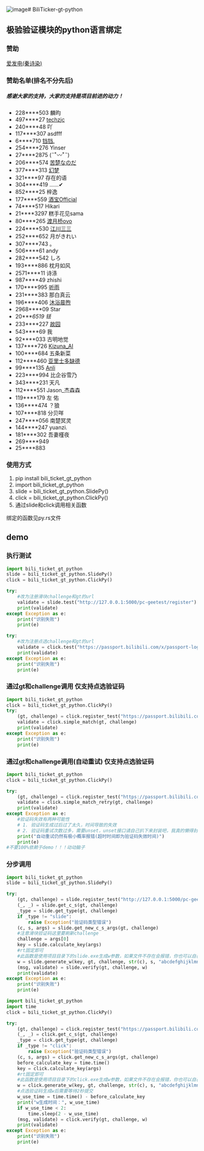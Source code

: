 ![image](https://github.com/Amorter/biliTicker_gt/assets/63935225/92f88dc6-545c-4b92-97eb-de8fa490ca14)# BiliTicker-gt-python
## 极验验证模块的python语言绑定

### 赞助
[爱发电(秦诗染)](https://afdian.net/a/amort)

### 赞助名单(排名不分先后)
##### 感谢大家的支持，大家的支持是项目前进的动力！

- 228****503  麟昀
- 497****27  [techzjc](https://github.com/g497813927)
- 240****48   吖
- 117****307  asdfff
- 6****710    [铛铛.](https://github.com/dangdangpi)
- 254****276   Yinser
- 27****2875   (˵¯͒〰¯͒˵)
- 206****574   [苦楚なのだ](https://github.com/wxt2333)
- 377****313   [幻梦](https://github.com/huanmeng-qwq)
- 321****97    存在的语
- 304****419   ......✔
- 852****25    梓逸
- 177****559   [酒宝Official](https://github.com/jiajiu123)
- 74****517    Hikari
- 21****3297  糕手花见sama
- 80****265   [渡月桥ovo](https://github.com/duyueovo)
- 224****530  [江川三三](https://github.com/jcss0610)
- 252****652  月がきれい
- 307****743  。
- 506****61   andy
- 282****542  しろ
- 193****886  枕月如风
- 2571****11  诗涤
- 987****49   zhishi
- 170****995  [听雨](https://github.com/tingyu75?tab=repositories)
- 231****383  那白真云
- 196****406  [沐浴晨煦](https://github.com/ChenXu233)
- 2968****09  Star
- 20****6519  铥*
- 233****227  [故园](https://github.com/NTFago)
- 543****69   我
- 92****033   古明地觉
- 137****726  [Kizuna_AI](https://github.com/Kizuna-AI0630)
- 100****684  五条新菜
- 112****460  [亚里士多缺德](https://github.com/Teeedy)
- 99****135   [Anli](https://github.com/AkiCCLing)
- 223****994  比企谷雪乃
- 343****231  天凡
- 112****551  Jason_杰森森
- 119****179  左 佑
- 136****474  ？狼
- 107****818  分贝咩
- 247****056  南楚冥灵
- 144****247  yuanzi.
- 181****302  吾妻槿夜
- 269****949
- 25****883

### 使用方式

1. pip install bili_ticket_gt_python
2. import bili_ticket_gt_python
3. slide = bili_ticket_gt_python.SlidePy()
4. click = bili_ticket_gt_python.ClickPy()
5. 通过slide和click调用相关函数

绑定的函数见py.rs文件
## demo

### 执行测试
```python
import bili_ticket_gt_python
slide = bili_ticket_gt_python.SlidePy()
click = bili_ticket_gt_python.ClickPy()

try:
    #改为注册滑块challenge和gt的url
    validate = slide.test("http://127.0.0.1:5000/pc-geetest/register")
    print(validate)
except Exception as e:
    print("识别失败")
    print(e)

try:
    #改为注册点选challenge和gt的url
    validate = click.test("https://passport.bilibili.com/x/passport-login/captcha?source=main_web")
    print(validate)
except Exception as e:
    print("识别失败")
    print(e)
```

### 通过gt和challenge调用 仅支持点选验证码
```python
import bili_ticket_gt_python
click = bili_ticket_gt_python.ClickPy()
try:
    (gt, challenge) = click.register_test("https://passport.bilibili.com/x/passport-login/captcha?source=main_web")
    validate = click.simple_match(gt, challenge)
    print(validate)
except Exception as e:
    print("识别失败")
    print(e)
```

### 通过gt和challenge调用(自动重试) 仅支持点选验证码
```python
import bili_ticket_gt_python
click = bili_ticket_gt_python.ClickPy()

try:
    (gt, challenge) = click.register_test("https://passport.bilibili.com/x/passport-login/captcha?source=main_web")
    validate = click.simple_match_retry(gt, challenge)
    print(validate)
except Exception as e:
    #验证码失效有两种可能性
    # 1. 验证码生成过后过了太久，时间导致的失效
    # 2. 验证码重试次数过多，需要unset，unset接口请自己扒下来封装吧，我真的懒得封装了
    print("自动重试仍然有极小概率报错(超时时间即为验证码失效时间)")
    print(e)
#不要100%依赖于demo！！！动动脑子
```


### 分步调用
```python
import bili_ticket_gt_python
slide = bili_ticket_gt_python.SlidePy()

try:
    (gt, challenge) = slide.register_test("http://127.0.0.1:5000/pc-geetest/register")
    (_, _) = slide.get_c_s(gt, challenge)
    _type = slide.get_type(gt, challenge)
    if _type != "slide":
        raise Exception("验证码类型错误")
    (c, s, args) = slide.get_new_c_s_args(gt, challenge)
    #注意滑块验证码这里要刷新challenge
    challenge = args[0]
    key = slide.calculate_key(args)
    #rt固定即可
    #此函数是使用项目目录下的slide.exe生成w参数，如果文件不存在会报错，你也可以自己接入生成w的逻辑函数
    w = slide.generate_w(key, gt, challenge, str(c), s, "abcdefghijklmnop")
    (msg, validate) = slide.verify(gt, challenge, w)
    print(validate)
except Exception as e:
    print("识别失败")
    print(e)
```

```python
import bili_ticket_gt_python
import time
click = bili_ticket_gt_python.ClickPy()

try:
    (gt, challenge) = click.register_test("https://passport.bilibili.com/x/passport-login/captcha?source=main_web")
    (_, _) = click.get_c_s(gt, challenge)
    _type = click.get_type(gt, challenge)
    if _type != "click":
        raise Exception("验证码类型错误")
    (c, s, args) = click.get_new_c_s_args(gt, challenge)
    before_calculate_key = time.time()
    key = click.calculate_key(args)
    #rt固定即可
    #此函数是使用项目目录下的click.exe生成w参数，如果文件不存在会报错，你也可以自己接入生成w的逻辑函数
    w = click.generate_w(key, gt, challenge, str(c), s, "abcdefghijklmnop")
    #点选验证码生成w后需要等待2秒提交
    w_use_time = time.time() - before_calculate_key
    print("w生成时间：", w_use_time)
    if w_use_time < 2:
        time.sleep(2 - w_use_time)
    (msg, validate) = click.verify(gt, challenge, w)
    print(validate)
except Exception as e:
    print("识别失败")
    print(e)
```
